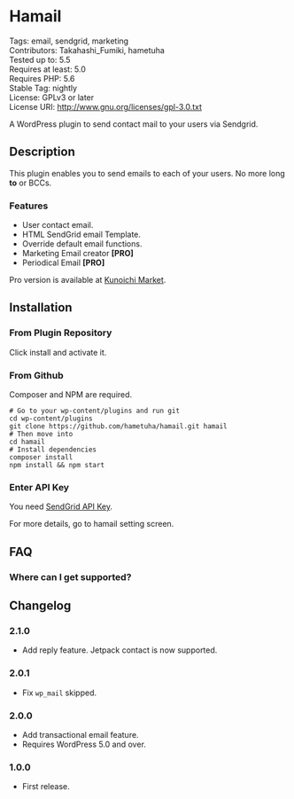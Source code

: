 # Hamail

Tags: email, sendgrid, marketing  
Contributors: Takahashi_Fumiki, hametuha  
Tested up to: 5.5  
Requires at least: 5.0  
Requires PHP: 5.6  
Stable Tag: nightly  
License: GPLv3 or later  
License URI: http://www.gnu.org/licenses/gpl-3.0.txt

A WordPress plugin to send contact mail to your users via Sendgrid.

## Description

This plugin enables you to send emails to each of your users.
No more long **to** or BCCs.

### Features

- User contact email.
- HTML SendGrid email Template.
- Override default email functions.
- Marketing Email creator **[PRO]**
- Periodical Email **[PRO]**

Pro version is available at [Kunoichi Market](https://kunoichiwp.com/product/plugin/hamail-pro).

## Installation

### From Plugin Repository

Click install and activate it.

### From Github

Composer and NPM are required.

```
# Go to your wp-content/plugins and run git
cd wp-content/plugins
git clone https://github.com/hametuha/hamail.git hamail
# Then move into
cd hamail
# Install dependencies
composer install
npm install && npm start
```

### Enter API Key

You need [SendGrid API Key](https://sendgrid.com/docs/Classroom/Send/How_Emails_Are_Sent/api_keys.html).

For more details, go to hamail setting screen.

## FAQ

### Where can I get supported?

<!--only:pro>
Please Go to [Kunoichi Market](https://kunoichiwp.com/product/plugin/hamail-pro) to get supported.
</only:pro-->

<!--only:light>
To get supported, please go to [Kunoichi Market](https://kunoichiwp.com/product/plugin/hamail-pro).
</only:light-->

## Changelog

### 2.1.0

* Add reply feature. Jetpack contact is now supported.

### 2.0.1

* Fix `wp_mail` skipped.

### 2.0.0

* Add transactional email feature.
* Requires WordPress 5.0 and over.

### 1.0.0

* First release.
